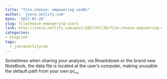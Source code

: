 ```yaml
---
title: "file.choose: empowering useRs"
author: 'jvera.netlify.com'
date: '2017-07-20'
slug: filechoose-empowering-users
link: http://jvera.netlify.com/post/2017/07/20/file-choose-empowering-users/
categories:
- bloglink
tags:
  - jveranetlifycom
---
```


Sometimes when sharing your analysis, via Rmarkdown or the brand new NoteBook, the data file is located at the user’s computer, making unusable the default path from your own pc[... <i class="fas fa-external-link-alt"></i>](http://jvera.netlify.com/post/2017/07/20/file-choose-empowering-users/)

